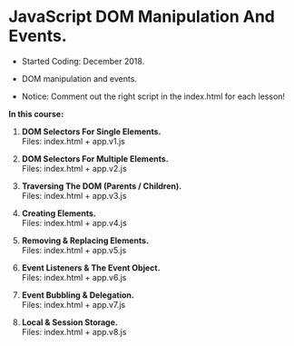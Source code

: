 # JavaScript DOM Manipulation And Events.

- Started Coding: December 2018.

- DOM manipulation and events.

- Notice: Comment out the right script in the index.html for each lesson!

<b>In this course:</b>

1. <b>DOM Selectors For Single Elements.</b><br>
Files: index.html + app.v1.js

2. <b>DOM Selectors For Multiple Elements.</b><br>
Files: index.html + app.v2.js

3. <b>Traversing The DOM (Parents / Children).</b><br>
Files: index.html + app.v3.js

4. <b>Creating Elements.</b><br>
Files: index.html + app.v4.js

5. <b>Removing & Replacing Elements.</b><br>
Files: index.html + app.v5.js

6. <b>Event Listeners & The Event Object.</b><br>
Files: index.html + app.v6.js

7. <b>Event Bubbling & Delegation.</b><br>
Files: index.html + app.v7.js

8. <b>Local & Session Storage.</b><br>
Files: index.html + app.v8.js

